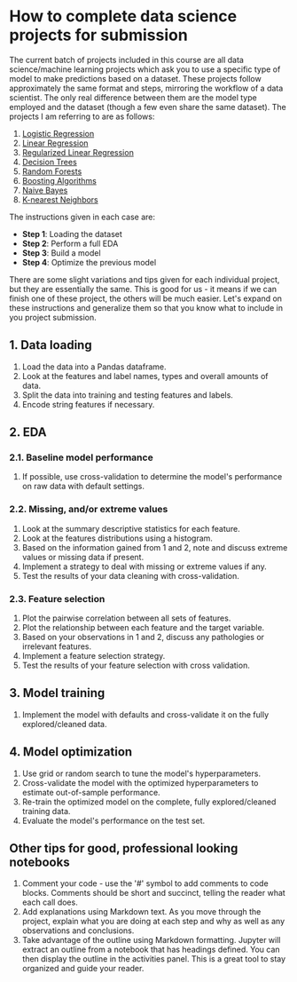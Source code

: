 # How to complete data science projects for submission

The current batch of projects included in this course are all data science/machine learning projects which ask you to use a specific type of model to make predictions based on a dataset. These projects follow approximately the same format and steps, mirroring the workflow of a data scientist. The only real difference between them are the model type employed and the dataset (though a few even share the same dataset). The projects I am referring to are as follows:

1. [Logistic Regression](https://4geeks.com/syllabus/data-science-7/project/logistic-regression-project-tutorial)
2. [Linear Regression](https://4geeks.com/syllabus/data-science-7/project/linear-regression-project-tutorial)
3. [Regularized Linear Regression](https://4geeks.com/syllabus/data-science-7/project/regularized-linear-regression-project-tutorial)
4. [Decision Trees](https://4geeks.com/syllabus/data-science-7/project/decision-tree-project-tutorial)
5. [Random Forests](https://4geeks.com/syllabus/data-science-7/project/random-forest-project-tutorial)
6. [Boosting Algorithms](https://4geeks.com/syllabus/data-science-7/project/boosting-algorithms-project-tutorial)
7. [Naive Bayes](https://4geeks.com/syllabus/data-science-7/project/naive-bayes-project-tutorial)
8. [K-nearest Neighbors](https://4geeks.com/syllabus/data-science-7/project/k-nearest-neighbors-project-tutorial)

The instructions given in each case are:

- **Step 1**: Loading the dataset
- **Step 2**: Perform a full EDA
- **Step 3**: Build a model
- **Step 4**: Optimize the previous model

There are some slight variations and tips given for each individual project, but they are essentially the same. This is good for us - it means if we can finish one of these project, the others will be much easier. Let's expand on these instructions and generalize them so that you know what to include in you project submission.

## 1. Data loading

1. Load the data into a Pandas dataframe.
2. Look at the features and label names, types and overall amounts of data.
3. Split the data into training and testing features and labels.
4. Encode string features if necessary.

## 2. EDA

### 2.1. Baseline model performance

1. If possible, use cross-validation to determine the model's performance on raw data with default settings.

### 2.2. Missing, and/or extreme values

1. Look at the summary descriptive statistics for each feature.
2. Look at the features distributions using a histogram.
3. Based on the information gained from 1 and 2, note and discuss extreme values or missing data if present.
4. Implement a strategy to deal with missing or extreme values if any.
5. Test the results of your data cleaning with cross-validation.

### 2.3. Feature selection

1. Plot the pairwise correlation between all sets of features.
2. Plot the relationship between each feature and the target variable.
3. Based on your observations in 1 and 2, discuss any pathologies or irrelevant features.
4. Implement a feature selection strategy.
5. Test the results of your feature selection with cross validation.

## 3. Model training

1. Implement the model with defaults and cross-validate it on the fully explored/cleaned data.

## 4. Model optimization

1. Use grid or random search to tune the model's hyperparameters.
2. Cross-validate the model with the optimized hyperparameters to estimate out-of-sample performance.
3. Re-train the optimized model on the complete, fully explored/cleaned training data.
4. Evaluate the model's performance on the test set.

## Other tips for good, professional looking notebooks

1. Comment your code - use the '#' symbol to add comments to code blocks. Comments should be short and succinct, telling the reader what each call does.
2. Add explanations using Markdown text. As you move through the project, explain what you are doing at each step and why as well as any observations and conclusions.
3. Take advantage of the outline using Markdown formatting. Jupyter will extract an outline from a notebook that has headings defined. You can then display the outline in the activities panel. This is a great tool to stay organized and guide your reader.

